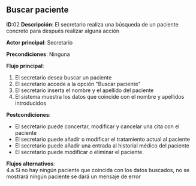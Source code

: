 ## Buscar paciente

**ID**:02  **Descripción**: El secretario realiza una búsqueda de un paciente concreto para después realizar alguna acción

**Actor principal**: Secretario



**Precondiciones**: Ninguna

**Flujo principal**:
1. El secretario desea buscar un paciente
2. El secretario accede a la opción "Buscar paciente"
3. El secretario inserta el nombre y el apellido del paciente
4. El sistema muestra los datos que coincide con el nombre y apellidos introducidos

**Postcondiciones**:
* El secretario puede concertar, modificar y cancelar una cita con el paciente
* El secretario puede añadir o modificar el tratamiento actual al paciente
* El secretario puede añadir una entrada al historial médico del paciente
* El secretario puede modificar o eliminar el paciente.

**Flujos alternativos**:  
4.a Si no hay ningún paciente que coincida con los datos buscados, no se mostrará ningún paciente se dará un mensaje de error
